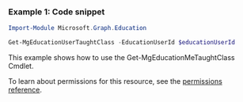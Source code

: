 ### Example 1: Code snippet

```powershellImport-Module Microsoft.Graph.Education

Get-MgEducationUserTaughtClass -EducationUserId $educationUserId
```
This example shows how to use the Get-MgEducationMeTaughtClass Cmdlet.
To learn about permissions for this resource, see the [permissions reference](/graph/permissions-reference).

